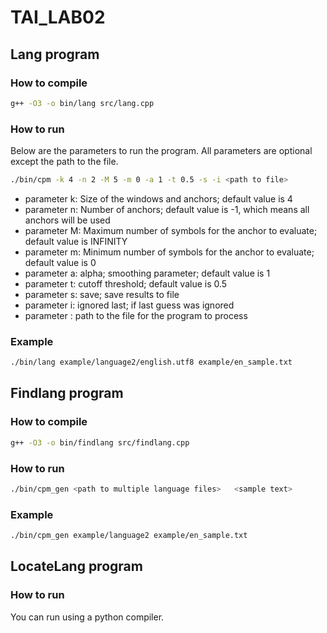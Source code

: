 # TAI_LAB02

## Lang program

### How to compile

```bash
g++ -O3 -o bin/lang src/lang.cpp
```
### How to run

Below are the parameters to run the program.
All parameters are optional except the path to the file.

```bash
./bin/cpm -k 4 -n 2 -M 5 -m 0 -a 1 -t 0.5 -s -i <path to file>  
```
- parameter k: Size of the windows and anchors; default value is 4
- parameter n: Number of anchors; default value is -1, which means all anchors will be used
- parameter M: Maximum number of symbols for the anchor to evaluate; default value is INFINITY
- parameter m: Minimum number of symbols for the anchor to evaluate; default value is 0
- parameter a: alpha; smoothing parameter; default value is 1
- parameter t: cutoff threshold; default value is 0.5
- parameter s: save; save results to file
- parameter i: ignored last; if last guess was ignored
- parameter <path to file>: path to the file for the program to process  

### Example

```bash
./bin/lang example/language2/english.utf8 example/en_sample.txt
```

## Findlang program

### How to compile

```bash
g++ -O3 -o bin/findlang src/findlang.cpp
```

### How to run

```bash
./bin/cpm_gen <path to multiple language files>   <sample text> 
```

### Example

```bash
./bin/cpm_gen example/language2 example/en_sample.txt

```

## LocateLang program

### How to run

You can run using a python compiler.
